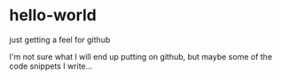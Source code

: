 # hello-world
just getting a feel for github

I'm not sure what I will end up putting on github, but maybe some of the code snippets I write...

